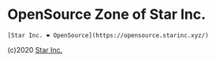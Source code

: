 # OpenSource Zone of Star Inc.

    [Star Inc. ❤️ OpenSource](https://opensource.starinc.xyz/)

(c)2020 [Star Inc.](https://github.com/star-inc)
